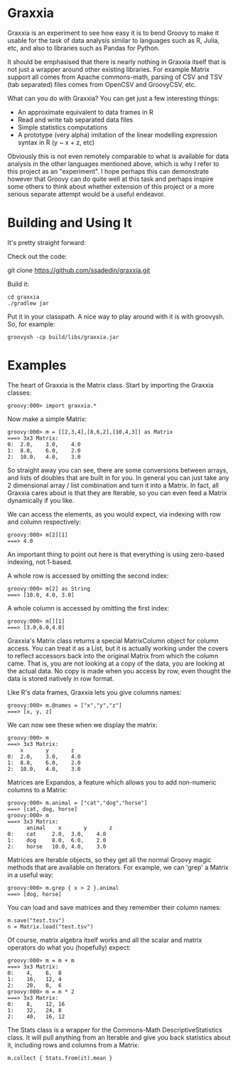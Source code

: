 Graxxia
=======

Graxxia is an experiment to see how easy it is to bend Groovy to make it usable for the task of data analysis similar to languages such as R, Julia, etc, and also to libraries such as Pandas for Python.

It should be emphasised that there is nearly nothing in Graxxia itself that is not just a wrapper around other existing libraries. For example Matrix support all comes from Apache commons-math, parsing of CSV and TSV (tab separated) files comes from OpenCSV and GroovyCSV, etc.

What can you do with Graxxia? You can get just a few interesting things:

  *  An approximate equivalent to data frames in R
  *  Read and write tab separated data files
  *  Simple statistics computations
  *  A prototype (very alpha) imitation of the linear modelling expression syntax in R (y ~ x + z, etc)

Obviously this is not even remotely comparable to what is available for data analysis in the other languages mentioned above, which is why I refer to this project as an "experiment". I hope perhaps this can demonstrate however that Groovy can do quite well at this task and perhaps inspire some others to think about whether extension of this project or a more serious separate attempt would be a useful endeavor.

Building and Using It
========
It's pretty straight forward:

Check out the code:

 git clone https://github.com/ssadedin/graxxia.git


Build it:

    cd graxxia
    ./gradlew jar

Put it in your classpath. A nice way to play around with it is with groovysh. So, for example:

    groovysh -cp build/libs/graxxia.jar 

Examples
==========

The heart of Graxxia is the Matrix class. Start by importing the Graxxia classes:

    groovy:000> import graxxia.*

Now make a simple Matrix:

    groovy:000> m = [[2,3,4],[8,6,2],[10,4,3]] as Matrix
    ===> 3x3 Matrix:
    0:	2.0,	3.0,	4.0
    1:	8.0,	6.0,	2.0
    2:	10.0,	4.0,	3.0

So straight away you can see, there are some conversions between arrays, and lists of doubles that are built in for you. In general you can just take any 2 dimensional array / list combination and turn it into a Matrix. In fact, all Graxxia cares about is that they are Iterable, so you can even feed a Matrix dynamically if you like.

We can access the elements, as you would expect, via indexing with row and column respectively:

    groovy:000> m[2][1]
    ===> 4.0

An important thing to point out here is that everything is using zero-based indexing, not 1-based.

A whole row is accessed by omitting the second index:

    groovy:000> m[2] as String
    ===> [10.0, 4.0, 3.0]

A whole column is accessed by omitting the first index:

    groovy:000> m[][1]
    ===> [3.0,6.0,4.0]

Graxxia's Matrix class returns a special MatrixColumn object for column access. You can treat it as a List<Double>, but it is actually working under the covers to reflect accessors back into the original Matrix from which the column came. That is, you are not looking at a copy of the data, you are looking at the actual data. No copy is made when you access by row, even thought the data is stored natively in row format.

Like R's data frames, Graxxia lets you give columns names:

    groovy:000> m.@names = ["x","y","z"]
    ===> [x, y, z]
  
We can now see these when we display the matrix:

    groovy:000> m
    ===> 3x3 Matrix:
        x	    y	    z
    0:	2.0,	3.0,	4.0
    1:	8.0,	6.0,	2.0
    2:	10.0,	4.0,	3.0

Matrices are Expandos, a feature which allows you to add non-numeric columns to a Matrix:

    groovy:000> m.animal = ["cat","dog","horse"]
    ===> [cat, dog, horse]
    groovy:000> m
    ===> 3x3 Matrix:
          animal	x	    y	    z
    0:	  cat     2.0,	3.0,	4.0
    1:	  dog     8.0,	6.0,	2.0
    2:	  horse   10.0,	4.0,	3.0

Matrices are Iterable objects, so they get all the normal Groovy magic methods that are available on Iterators. For example, we can 'grep' a Matrix in a useful way:

    groovy:000> m.grep { x > 2 }.animal
    ===> [dog, horse]  

You can load and save matrices and they remember their column names:

    m.save("test.tsv")
    n = Matrix.load("test.tsv")

Of course, matrix algebra itself works and all the scalar and matrix operators do what you (hopefully) expect:

    groovy:000> m = m + m
    ===> 3x3 Matrix:
    0:    4,	6,	8
    1:    16,	12,	4
    2:    20,	8,	6
    groovy:000> m = m * 2
    ===> 3x3 Matrix:
    0:    8,	12,	16
    1:    32,	24,	8
    2:    40,	16,	12

The Stats class is a wrapper for the Commons-Math DescriptiveStatistics class. It will pull anything from an Iterable and give you back statistics about it, including rows and columns from a Matrix:

    m.collect { Stats.from(it).mean }




